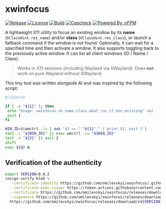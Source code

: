 # xwinfocus

[![Release](https://img.shields.io/github/release/omilevskyi/xwinfocus.svg)](https://github.com/omilevskyi/xwinfocus/releases/latest)
[![License](https://img.shields.io/badge/License-BSD%203--Clause-blue.svg)](https://raw.githubusercontent.com/omilevskyi/xwinfocus/refs/heads/main/LICENSE)
[![Build](https://github.com/omilevskyi/xwinfocus/actions/workflows/build.yml/badge.svg?branch=main)](https://github.com/omilevskyi/xwinfocus/actions/workflows/build.yml)
[![Cppcheck](https://github.com/omilevskyi/xwinfocus/actions/workflows/cppcheck.yml/badge.svg?branch=main)](https://github.com/omilevskyi/xwinfocus/actions/workflows/cppcheck.yml)
[![Powered By: nFPM](https://img.shields.io/badge/Powered%20by-nFPM-green.svg)](https://github.com/goreleaser/nfpm)

A lightweight X11 utility to focus an existing window by its **name** (`XClassHint.res_name`) and/or **class** (`XClassHint.res_class`), or launch a fallback command if the window is not found. Optionally, it can wait for a specified time and then activate a window. It also supports toggling back to the previously active window. It can list all client windows (ID / Name / Class).

> Works in X11 sessions (including Wayland via XWayland). Does **not** work on pure Wayland without XWayland.

This tiny tool was written alongside AI and was inspired by the following script:

```sh
#!/bin/sh

if [ -z "${1}" ]; then
 echo "Usage: xwinfocus.sh name.class what_run_if_non_existing" >&2
 exit 1
fi

WIN_ID=$(wmctrl -lx | awk '$3 == "'"${1}"'" { print $1; exit }')
test -z "${WIN_ID}" || exec wmctrl -ia "${WIN_ID}"
test -n "${2}" || exit 2
shift
exec ${@} &
```

## Verification of the authenticity

```sh
export VERSION=0.0.2
cosign verify-blob \
  --certificate-identity https://github.com/omilevskyi/xwinfocus/.github/workflows/release.yml@refs/heads/main \
  --certificate-oidc-issuer https://token.actions.githubusercontent.com \
  --certificate https://github.com/omilevskyi/xwinfocus/releases/download/v${VERSION}/CHECKSUM.sha256.pem \
  --signature https://github.com/omilevskyi/xwinfocus/releases/download/v${VERSION}/CHECKSUM.sha256.sig \
  https://github.com/omilevskyi/xwinfocus/releases/download/v${VERSION}/CHECKSUM.sha256
```

